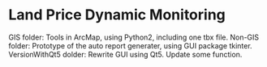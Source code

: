 # Land Price Dynamic Monitoring
 
GIS folder: Tools in ArcMap, using Python2, including one tbx file.
Non-GIS folder: Prototype of the auto report generater, using GUI package tkinter.
VersionWithQt5 dolder: Rewrite GUI using Qt5. Update some function.
